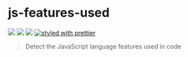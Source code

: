 js-features-used
===

![](https://img.shields.io/npm/dm/js-features-used.svg)
![](https://img.shields.io/npm/v/js-features-used.svg)
![](https://img.shields.io/npm/l/js-features-used.svg)
[![styled with prettier](https://img.shields.io/badge/styled_with-prettier-ff69b4.svg)](https://github.com/prettier/prettier)

> Detect the JavaScript language features used in code
